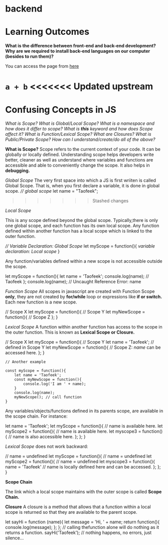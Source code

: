 # backend
# Learning Outcomes
**What is the difference between front-end and back-end development?**
**Why are we required to install back-end languages on our computer (besides to run them)?**

You can access the page from <a href="https://cleargoaldigital.github.io/library/">here</a>

<code>a + b</code>
<<<<<<< Updated upstream
=======

# Confusing Concepts in JS

*What is Scope?*
*What is Global/Local Scope?*
*What is a namespace and how does it differ to scope?*
*What is **this** keyword and how does Scope affect it?*
*What is Function/Lexical Scope?*
*What are Closures?*
*What is Public/Private Scope?*
*How can I understand/create/do all of the above?*


**What is Scope?**
Scope refers to the current context of your code. It can be globally or locally defined. Understanding scope helps developers write better, cleaner as well as understand where variables and functions are accessible and able to conveniently change the scope. It also helps in **debugging.**

*Global Scope*
The very first space into which a JS is first wriiten is called Global Scope. That is, when you first declare a variable, it is done in global scope.
_// global scope_
let name = "Taofeek";
>>>>>>> Stashed changes

*Local Scope*

This is any scope defined beyond the global scope. Typically,there is only one global scope, and each function has its own local scope. Any function defined within another function has a local scope which is linked to the outer function.

*// Variable Declaration: Global Scope*
let myScope = function(){
    *variable declaration: Local scope*
}

Any function/variables defined within a new scope is not accessible outside the scope.

let myScope = function(){
    let name = 'Taofeek';
    console.log(name); // Taofeek
};
console.log(name); // Uncaught Reference Error: name

*Function Scope*
All scopes in javascript are created with Function Scope **only**, they are not created by **for/while** loop or expressions like **if or switch.** Each new function is a new scope.

// Scope X
let myScope = function(){
    // Scope Y
    let myNewScope = function(){
        // Scope Z
    };
}

*Lexical Scope*
A function within another function has access to the scope in the outer function. This is known as **Lexical Scope or Closure.**

// Scope X
let myScope = function(){
    // Scope Y
    let name = 'Taofeek'; // defined in Scope Y
    let myNewScope = function(){
        // Scope Z: _name_ can be accessed here.
    };
}

    // Another example

    const myScope = function(){
        let name = 'Taofeek';
        const myNewScope = function(){
            console.log('I am ' + name);
        }
        console.log(name);
        myNewScope(); // call function
    }

Any variables/objects/functions defined in its parents scope, are available in the scope chain. For instance:

let name = 'Taofeek';
let myScope = function(){
    // name is available here.
    let myScope2 = function(){
        // name is available here.
        let myscope3 = function(){
            // name is also accessible here.
        };
    };
}

*Lexical Scope* does not work backward:

// name = undefined
let myScope = function(){
    // name = undefined
    let myScope2 = function(){
        // name = undefined
        let myscope3 = function(){
            name = 'Taofeek' // name is locally defined here and can be accessed.
        };
    };
}

**Scope Chain**

The link which a local scope maintains with the outer scope is called **Scope Chain.**


**Closure**
A closure is a method that allows that a function within a local scope is returned so that they are available to the parent scope.

let sayHi = function (name){
    let message = 'Hi, ' + name;
    return function(){ 
        console.log(message);
    };
};
// calling thefunction alone will do nothing as it returns a function.
sayHi('Taofeek'); // nothing happens, no errors, just silence...